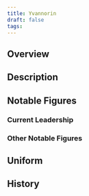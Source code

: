 ```yaml
---
title: Yvannorin
draft: false
tags:
---
```

## Overview

## Description

## Notable Figures

### Current Leadership

### Other Notable Figures 
## Uniform

## History

